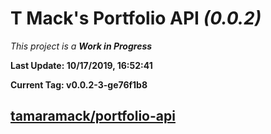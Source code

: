 # T Mack's Portfolio API *(0.0.2)*
*This project is a **Work in Progress***

**Last Update: 10/17/2019, 16:52:41**

**Current Tag: v0.0.2-3-ge76f1b8**

## [tamaramack/portfolio-api](https://github.com/tamaramack/portfolio-api)
